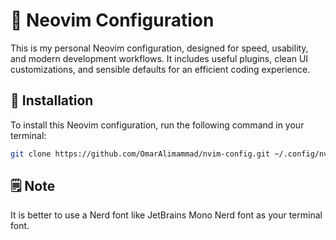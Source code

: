 # 🧠 Neovim Configuration

This is my personal Neovim configuration, designed for speed, usability, and modern development workflows. It includes useful plugins, clean UI customizations, and sensible defaults for an efficient coding experience.

## 🚀 Installation

To install this Neovim configuration, run the following command in your terminal:

```bash
git clone https://github.com/OmarAlimammad/nvim-config.git ~/.config/nvim
```


## 🗒️ Note

It is better to use a Nerd font like JetBrains Mono Nerd font as your terminal font.
